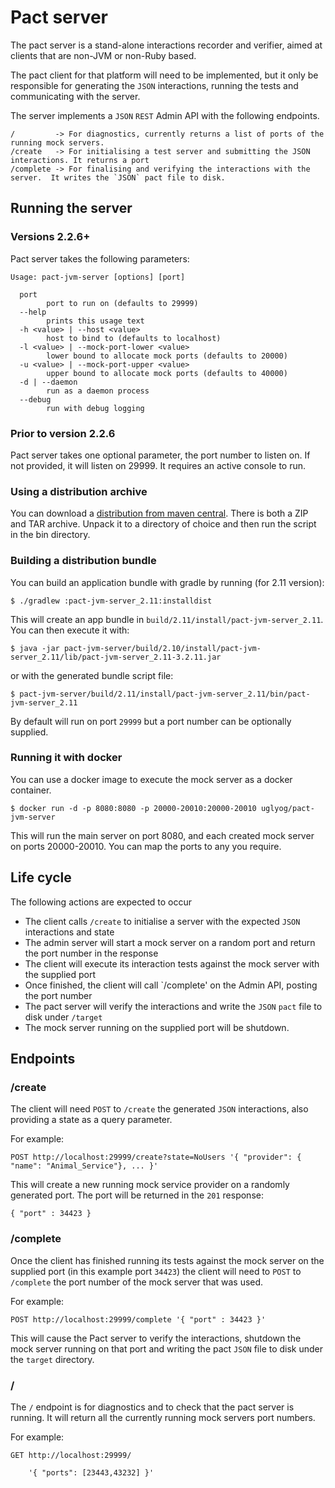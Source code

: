 
Pact server
===========

The pact server is a stand-alone interactions recorder and verifier, aimed at clients that are non-JVM or non-Ruby based.

The pact client for that platform will need to be implemented, but it only be responsible for generating the `JSON`
interactions, running the tests and communicating with the server.

The server implements a `JSON` `REST` Admin API with the following endpoints.

    /         -> For diagnostics, currently returns a list of ports of the running mock servers.
    /create   -> For initialising a test server and submitting the JSON interactions. It returns a port
    /complete -> For finalising and verifying the interactions with the server.  It writes the `JSON` pact file to disk.

## Running the server

### Versions 2.2.6+

Pact server takes the following parameters:

```
Usage: pact-jvm-server [options] [port]

  port
        port to run on (defaults to 29999)
  --help
        prints this usage text
  -h <value> | --host <value>
        host to bind to (defaults to localhost)
  -l <value> | --mock-port-lower <value>
        lower bound to allocate mock ports (defaults to 20000)
  -u <value> | --mock-port-upper <value>
        upper bound to allocate mock ports (defaults to 40000)
  -d | --daemon
        run as a daemon process
  --debug
        run with debug logging
```

### Prior to version 2.2.6

Pact server takes one optional parameter, the port number to listen on. If not provided, it will listen on 29999.
It requires an active console to run.

### Using a distribution archive

You can download a [distribution from maven central](http://search.maven.org/remotecontent?filepath=au/com/dius/pact-jvm-server_2.11/2.2.4/).
There is both a ZIP and TAR archive. Unpack it to a directory of choice and then run the script in the bin directory.

### Building a distribution bundle

You can build an application bundle with gradle by running (for 2.11 version):

    $ ./gradlew :pact-jvm-server_2.11:installdist

This will create an app bundle in `build/2.11/install/pact-jvm-server_2.11`. You can then execute it with:

    $ java -jar pact-jvm-server/build/2.10/install/pact-jvm-server_2.11/lib/pact-jvm-server_2.11-3.2.11.jar

or with the generated bundle script file:

    $ pact-jvm-server/build/2.11/install/pact-jvm-server_2.11/bin/pact-jvm-server_2.11

By default will run on port `29999` but a port number can be optionally supplied.

### Running it with docker

You can use a docker image to execute the mock server as a docker container.

    $ docker run -d -p 8080:8080 -p 20000-20010:20000-20010 uglyog/pact-jvm-server

This will run the main server on port 8080, and each created mock server on ports 20000-20010. You can map the ports to
any you require.

## Life cycle

The following actions are expected to occur

 * The client calls `/create` to initialise a server with the expected `JSON` interactions and state
 * The admin server will start a mock server on a random port and return the port number in the response
 * The client will execute its interaction tests against the mock server with the supplied port
 * Once finished, the client will call `/complete' on the Admin API, posting the port number
 * The pact server will verify the interactions and write the `JSON` `pact` file to disk under `/target`
 * The mock server running on the supplied port will be shutdown.

## Endpoints

### /create

The client will need `POST` to `/create` the generated `JSON` interactions, also providing a state as a query parameter.

For example:

    POST http://localhost:29999/create?state=NoUsers '{ "provider": { "name": "Animal_Service"}, ... }'

This will create a new running mock service provider on a randomly generated port.  The port will be returned in the
`201` response:

    { "port" : 34423 }

### /complete

Once the client has finished running its tests against the mock server on the supplied port (in this example port
`34423`) the client will need to `POST` to `/complete` the port number of the mock server that was used.

For example:

    POST http://localhost:29999/complete '{ "port" : 34423 }'

This will cause the Pact server to verify the interactions, shutdown the mock server running on that port and writing
the pact `JSON` file to disk under the `target` directory.

### /

The `/` endpoint is for diagnostics and to check that the pact server is running.  It will return all the currently
running mock servers port numbers.

For example:

    GET http://localhost:29999/

        '{ "ports": [23443,43232] }'
